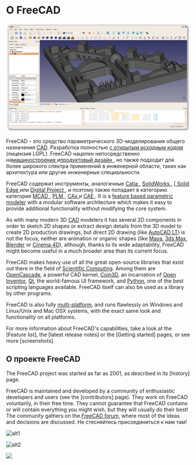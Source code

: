 # О FreeCAD

![](images/FreeCAD_default.jpg)

FreeCAD - это средство параметрического 3D-моделирования общего назначения [CAD](http://en.wikipedia.org/wiki/CAD). Разработка полностью [ с открытым исходным кодом ](http://en.wikipedia.org/wiki/Open_source) (лицензия LGPL). FreeCAD нацелен непосредственно на[машиностроение ](http://en.wikipedia.org/wiki/Mechanical_engineering) и[продуктовый дизайн ](http://en.wikipedia.org/wiki/Product_design), но также подходит для более широкого спектра применений в инженерной области, таких как архитектура или другие инженерные специальности.

FreeCAD содержит инструменты, аналогичные [ Catia ](http://en.wikipedia.org/wiki/Catia), [ SolidWorks ](http://en.wikipedia.org/wiki/Solidworks), [[ Solid Edge ](http://en.wikipedia.org/wiki/Solid_Edge) или [ Digital Project ](https://en.wikipedia.org/wiki/Digital_Project), и поэтому также попадает в категорию категория [ MCAD ](http://en.wikipedia.org/wiki/CAD), [ PLM ](http://en.wikipedia.org/wiki/Product_Lifecycle_Management), [ CAx ](http://en.wikipedia.org/wiki/CAx) и [ CAE ](http://en.wikipedia.org/wiki/Computer-aided_engineering). It is a [feature based parametric modeler](http://en.wikipedia.org/wiki/Parametric_feature_based_modeler) with a modular software architecture which makes it easy to provide additional functionality without modifying the core system.

As with many modern 3D [CAD](http://en.wikipedia.org/wiki/CAD) modelers it has several 2D components in order to sketch 2D shapes or extract design details from the 3D model to create 2D production drawings, but direct 2D drawing (like [AutoCAD LT](http://en.wikipedia.org/wiki/AutoCAD#AutoCAD_LT)) is not the focus, neither are animation or organic shapes (like [Maya](http://en.wikipedia.org/wiki/Maya_(software)), [3ds Max](http://en.wikipedia.org/wiki/3ds_Max), [Blender](http://en.wikipedia.org/wiki/Blender_%28software%29) or [Cinema 4D](http://en.wikipedia.org/wiki/CINEMA_4D)), although, thanks to its wide adaptability, FreeCAD might become useful in a much broader area than its current focus.

FreeCAD makes heavy use of all the great open-source libraries that exist out there in the field of [Scientific Computing](http://en.wikipedia.org/wiki/Scientific_Computation). Among them are [OpenCascade](http://opencascade.org/), a powerful CAD kernel, [Coin3D](http://www.coin3d.org/), an incarnation of [Open Inventor](http://en.wikipedia.org/wiki/Open_Inventor), [Qt](http://www.qtsoftware.com/), the world-famous UI framework, and [Python](http://www.python.org/), one of the best scripting languages available. FreeCAD itself can also be used as a library by other programs.

FreeCAD is also fully [multi-platform](http://en.wikipedia.org/wiki/Cross-platform), and runs flawlessly on Windows and Linux/Unix and Mac OSX systems, with the exact same look and functionality on all platforms.

For more information about FreeCAD's capabilities, take a look at the [Feature list], the [latest release notes] or the [Getting started] pages, or see more [screenshots].

## О проекте FreeCAD

The FreeCAD project was started as far as 2001, as described in its [history] page.

FreeCAD is maintained and developed by a community of enthusiastic developers and users (see the [contributors] page). They work on FreeCAD voluntarily, in their free time. They cannot guarantee that FreeCAD contains or will contain everything you might wish, but they will usually do their best! The community gathers on the [FreeCAD forum](https://forum.freecadweb.org), where most of the ideas and decisions are discussed. Не стесняйтесь присоединиться к нам там!

![alt1](https://raw.github.com/yorikvanhavre/FreeCAD-documentation/master/user-documentation/images/FreeCAD.svg?sanitize=true)

![alt2](images/FreeCAD.svg)

<img src="images/FreeCAD.svg" />